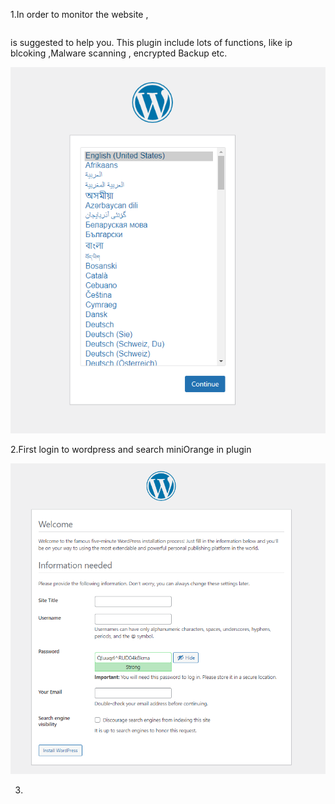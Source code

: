 1.In order to monitor the website , <pre><code class="miniOrange"></code></pre> is suggested to help you.
  This plugin include lots of functions, like ip blcoking ,Malware scanning , encrypted Backup etc.
  
  
![Step Logo](./assets/Step2_11.png) 

2.First login to wordpress and search miniOrange in plugin

![Step12 Logo](./assets/Step2_12.png)

3.
  
